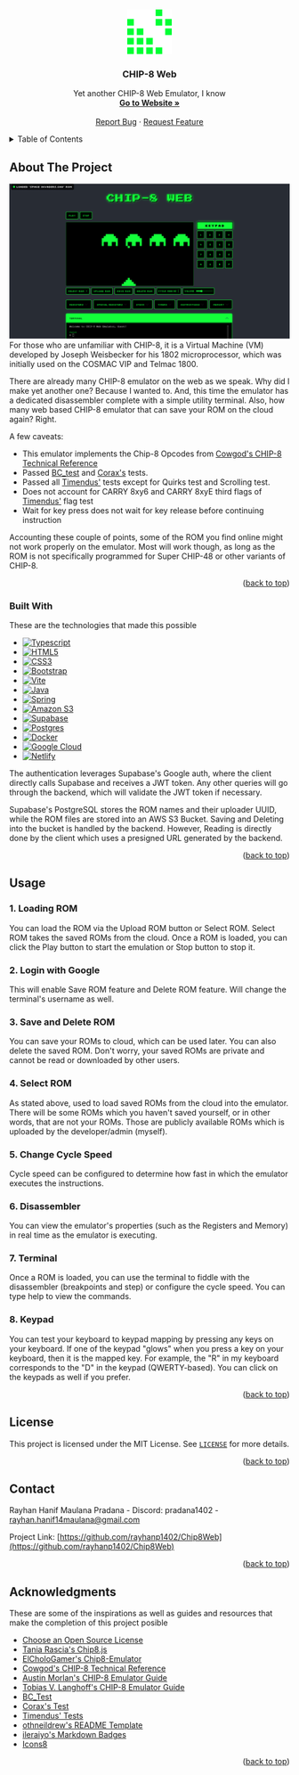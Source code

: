 <a id="readme-top"></a>

<!-- PROJECT LOGO -->
<br />
<div align="center">
  <a href="https://github.com/rayhanp1402/Chip8Web">
    <img src="./chip8_emulator/images/tetris-icon.png" alt="Logo" width="80" height="80">
  </a>

  <h3 align="center">CHIP-8 Web</h3>

  <p align="center">
    Yet another CHIP-8 Web Emulator, I know
    <br />
    <a href="https://chip8web.netlify.app/"><strong>Go to Website »</strong></a>
    <br />
    <br />
    <a href="https://github.com/rayhanp1402/Chip8Web/issues/new?labels=bug&template=bug-report---.md">Report Bug</a>
    &middot;
    <a href="https://github.com/rayhanp1402/Chip8Web/issues/new?labels=enhancement&template=feature-request---.md">Request Feature</a>
  </p>
</div>



<!-- TABLE OF CONTENTS -->
<details>
  <summary>Table of Contents</summary>
  <ol>
    <li>
      <a href="#about-the-project">About The Project</a>
      <ul>
        <li><a href="#built-with">Built With</a></li>
      </ul>
    </li>
    <li><a href="#usage">Usage</a></li>
    <li><a href="#license">License</a></li>
    <li><a href="#contact">Contact</a></li>
    <li><a href="#acknowledgments">Acknowledgments</a></li>
  </ol>
</details>



<!-- ABOUT THE PROJECT -->
## About The Project

[![CHIP-8 Web Screen Shot][chip8-web-screenshot]](https://github.com/rayhanp1402/Chip8Web)
For those who are unfamiliar with CHIP-8, it is a Virtual Machine (VM) developed by Joseph Weisbecker for his
1802 microprocessor, which was initially used on the COSMAC VIP and Telmac 1800.

There are already many CHIP-8 emulator on the web as we speak. Why did I make yet another one? Because I wanted to.
And, this time the emulator has a dedicated disassembler complete with a simple utility terminal. Also, how many web based
CHIP-8 emulator that can save your ROM on the cloud again? Right.

A few caveats:
* This emulator implements the Chip-8 Opcodes from [Cowgod's CHIP-8 Technical Reference](http://devernay.free.fr/hacks/chip8/C8TECH10.HTM)
* Passed [BC_test](https://github.com/daniel5151/AC8E/blob/master/roms/bc_test.txt) and [Corax's](https://github.com/corax89/chip8-test-rom) tests.
* Passed all [Timendus'](https://github.com/Timendus/chip8-test-suite) tests except for Quirks test and Scrolling test.
* Does not account for CARRY 8xy6 and CARRY 8xyE third flags of [Timendus'](https://github.com/Timendus/chip8-test-suite) flag test
* Wait for key press does not wait for key release before continuing instruction

Accounting these couple of points, some of the ROM you find online might not work properly on the emulator.
Most will work though, as long as the ROM is not specifically programmed for Super CHIP-48 or other variants of CHIP-8.

<p align="right">(<a href="#readme-top">back to top</a>)</p>



### Built With
These are the technologies that made this possible

* [![Typescript][Typescript]][Typescript-url]
* [![HTML5]][HTML5]
* [![CSS3]][CSS3]
* [![Bootstrap][Bootstrap.com]][Bootstrap-url]
* [![Vite][Vite]][Vite-url]
* [![Java][Java]][Java-url]
* [![Spring][Spring]][Spring-url]
* [![Amazon S3][AmazonS3]][AmazonS3-url]
* [![Supabase][Supabase]][Supabase-url]
* [![Postgres][Postgres]][Postgres-url]
* [![Docker][Docker]][Docker-url]
* [![Google Cloud][GoogleCloud]][GoogleCloud-url]
* [![Netlify][Netlify]][Netlify-url]

The authentication leverages Supabase's Google auth, where the client directly calls Supabase 
and receives a JWT token. Any other queries will go through the backend, which will validate the JWT
token if necessary.

Supabase's PostgreSQL stores the ROM names and their uploader UUID, while the ROM files are stored
into an AWS S3 Bucket. Saving and Deleting into the bucket is handled by the backend. However, Reading
is directly done by the client which uses a presigned URL generated by the backend.

<p align="right">(<a href="#readme-top">back to top</a>)</p>


<!-- USAGE EXAMPLES -->
## Usage
### 1. Loading ROM
You can load the ROM via the Upload ROM button or Select ROM. Select ROM takes the saved ROMs from the cloud. Once a ROM is
loaded, you can click the Play button to start the emulation or Stop button to stop it.
### 2. Login with Google
This will enable Save ROM feature and Delete ROM feature. Will change the terminal's username as well.
### 3. Save and Delete ROM
You can save your ROMs to cloud, which can be used later. You can also delete the saved ROM. Don't worry, your saved
ROMs are private and cannot be read or downloaded by other users.
### 4. Select ROM
As stated above, used to load saved ROMs from the cloud into the emulator. There will be some ROMs which you haven't
saved yourself, or in other words, that are not your ROMs. Those are publicly available ROMs which is uploaded by the
developer/admin (myself).
### 5. Change Cycle Speed
Cycle speed can be configured to determine how fast in which the emulator executes the instructions.
### 6. Disassembler
You can view the emulator's properties (such as the Registers and Memory) in real time as the emulator is executing.
### 7. Terminal
Once a ROM is loaded, you can use the terminal to fiddle with the disassembler (breakpoints and step) 
or configure the cycle speed. You can type help to view the commands.
### 8. Keypad
You can test your keyboard to keypad mapping by pressing any keys on your keyboard. If one of the keypad
"glows" when you press a key on your keyboard, then it is the mapped key. For example, the "R" in my keyboard
corresponds to the "D" in the keypad (QWERTY-based). You can click on the keypads as well if you prefer.



<p align="right">(<a href="#readme-top">back to top</a>)</p>



<!-- LICENSE -->
## License

This project is licensed under the MIT License. See [`LICENSE`](./LICENSE) for more details.

<p align="right">(<a href="#readme-top">back to top</a>)</p>



<!-- CONTACT -->
## Contact

Rayhan Hanif Maulana Pradana - Discord: pradana1402 - rayhan.hanif14maulana@gmail.com

Project Link: [https://github.com/rayhanp1402/Chip8Web](https://github.com/rayhanp1402/Chip8Web)

<p align="right">(<a href="#readme-top">back to top</a>)</p>



<!-- ACKNOWLEDGMENTS -->
## Acknowledgments

These are some of the inspirations as well as guides and resources that make the completion of this project posible

* [Choose an Open Source License](https://choosealicense.com)
* [Tania Rascia's Chip8.js](https://taniarascia.github.io/chip8/)
* [ElCholoGamer's Chip8-Emulator](https://chip-8.vercel.app/)
* [Cowgod's CHIP-8 Technical Reference](http://devernay.free.fr/hacks/chip8/C8TECH10.HTM)
* [Austin Morlan's CHIP-8 Emulator Guide](https://austinmorlan.com/posts/chip8_emulator/)
* [Tobias V. Langhoff's CHIP-8 Emulator Guide](https://tobiasvl.github.io/blog/write-a-chip-8-emulator/)
* [BC_Test](https://github.com/daniel5151/AC8E/blob/master/roms/bc_test.txt)
* [Corax's Test](https://github.com/corax89/chip8-test-rom)
* [Timendus' Tests](https://github.com/Timendus/chip8-test-suite)
* [othneildrew's README Template](https://github.com/othneildrew/Best-README-Template?tab=readme-ov-file)
* [ileraiyo's Markdown Badges](https://github.com/Ileriayo/markdown-badges)
* [Icons8](https://icons8.com/icons/set/tetris)

<p align="right">(<a href="#readme-top">back to top</a>)</p>



<!-- MARKDOWN LINKS & IMAGES -->
<!-- https://www.markdownguide.org/basic-syntax/#reference-style-links -->
[contributors-shield]: https://img.shields.io/github/contributors/othneildrew/Best-README-Template.svg?style=for-the-badge
[contributors-url]: https://github.com/othneildrew/Best-README-Template/graphs/contributors
[forks-shield]: https://img.shields.io/github/forks/othneildrew/Best-README-Template.svg?style=for-the-badge
[forks-url]: https://github.com/othneildrew/Best-README-Template/network/members
[stars-shield]: https://img.shields.io/github/stars/othneildrew/Best-README-Template.svg?style=for-the-badge
[stars-url]: https://github.com/othneildrew/Best-README-Template/stargazers
[issues-shield]: https://img.shields.io/github/issues/othneildrew/Best-README-Template.svg?style=for-the-badge
[issues-url]: https://github.com/othneildrew/Best-README-Template/issues
[license-shield]: https://img.shields.io/github/license/othneildrew/Best-README-Template.svg?style=for-the-badge
[license-url]: https://github.com/othneildrew/Best-README-Template/blob/master/LICENSE.txt
[linkedin-shield]: https://img.shields.io/badge/-LinkedIn-black.svg?style=for-the-badge&logo=linkedin&colorB=555
[linkedin-url]: https://linkedin.com/in/othneildrew
[chip8-web-screenshot]: ./chip8_emulator/images/chip8-web-preview.PNG
[Typescript]: https://img.shields.io/badge/typescript-%23007ACC.svg?style=for-the-badge&logo=typescript&logoColor=white
[Typescript-url]: https://www.typescriptlang.org/
[HTML5]:https://img.shields.io/badge/html5-%23E34F26.svg?style=for-the-badge&logo=html5&logoColor=white
[CSS3]: https://img.shields.io/badge/css3-%231572B6.svg?style=for-the-badge&logo=css3&logoColor=white
[Vite]: https://img.shields.io/badge/vite-%23646CFF.svg?style=for-the-badge&logo=vite&logoColor=white
[Vite-url]: https://vite.dev/
[Java]: https://img.shields.io/badge/java-%23ED8B00.svg?style=for-the-badge&logo=openjdk&logoColor=white
[Java-url]: https://www.java.com/en/
[Spring]: https://img.shields.io/badge/spring-%236DB33F.svg?style=for-the-badge&logo=spring&logoColor=white
[Spring-url]: https://spring.io/
[Bootstrap.com]: https://img.shields.io/badge/Bootstrap-563D7C?style=for-the-badge&logo=bootstrap&logoColor=white
[Bootstrap-url]: https://getbootstrap.com
[Postgres]: https://img.shields.io/badge/postgres-%23316192.svg?style=for-the-badge&logo=postgresql&logoColor=white
[Postgres-url]: https://www.postgresql.org/
[AmazonS3]: https://img.shields.io/badge/Amazon%20S3-FF9900?style=for-the-badge&logo=amazons3&logoColor=white
[AmazonS3-url]: https://aws.amazon.com/
[Supabase]: https://img.shields.io/badge/Supabase-3ECF8E?style=for-the-badge&logo=supabase&logoColor=white
[Supabase-url]: https://supabase.com/
[GoogleCloud]: https://img.shields.io/badge/GoogleCloud-%234285F4.svg?style=for-the-badge&logo=google-cloud&logoColor=white
[GoogleCloud-url]: https://cloud.google.com/
[Netlify]: https://img.shields.io/badge/netlify-%23000000.svg?style=for-the-badge&logo=netlify&logoColor=#00C7B7
[Netlify-url]: https://www.netlify.com/
[Docker]: https://img.shields.io/badge/docker-%230db7ed.svg?style=for-the-badge&logo=docker&logoColor=white
[Docker-url]: https://www.docker.com/